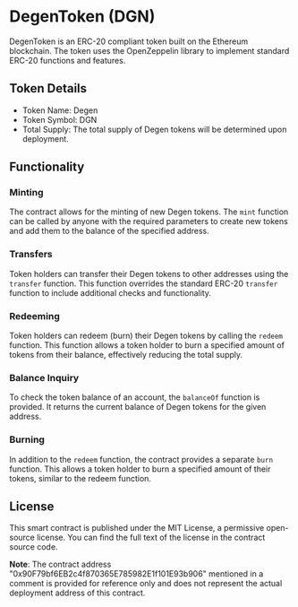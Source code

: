 

# DegenToken (DGN)

DegenToken is an ERC-20 compliant token built on the Ethereum blockchain. The token uses the OpenZeppelin library to implement standard ERC-20 functions and features.

## Token Details

- Token Name: Degen
- Token Symbol: DGN
- Total Supply: The total supply of Degen tokens will be determined upon deployment.

## Functionality

### Minting

The contract allows for the minting of new Degen tokens. The `mint` function can be called by anyone with the required parameters to create new tokens and add them to the balance of the specified address.

### Transfers

Token holders can transfer their Degen tokens to other addresses using the `transfer` function. This function overrides the standard ERC-20 `transfer` function to include additional checks and functionality.

### Redeeming

Token holders can redeem (burn) their Degen tokens by calling the `redeem` function. This function allows a token holder to burn a specified amount of tokens from their balance, effectively reducing the total supply.

### Balance Inquiry

To check the token balance of an account, the `balanceOf` function is provided. It returns the current balance of Degen tokens for the given address.

### Burning

In addition to the `redeem` function, the contract provides a separate `burn` function. This allows a token holder to burn a specified amount of their tokens, similar to the redeem function.

## License

This smart contract is published under the MIT License, a permissive open-source license. You can find the full text of the license in the contract source code.

**Note**: The contract address "0x90F79bf6EB2c4f870365E785982E1f101E93b906" mentioned in a comment is provided for reference only and does not represent the actual deployment address of this contract.
